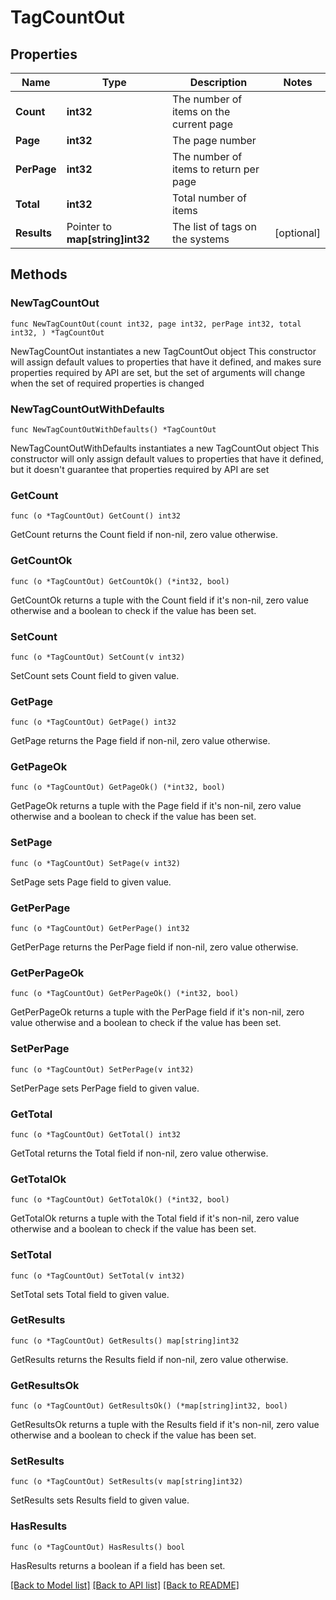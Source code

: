 # TagCountOut

## Properties

Name | Type | Description | Notes
------------ | ------------- | ------------- | -------------
**Count** | **int32** | The number of items on the current page | 
**Page** | **int32** | The page number | 
**PerPage** | **int32** | The number of items to return per page | 
**Total** | **int32** | Total number of items | 
**Results** | Pointer to **map[string]int32** | The list of tags on the systems | [optional] 

## Methods

### NewTagCountOut

`func NewTagCountOut(count int32, page int32, perPage int32, total int32, ) *TagCountOut`

NewTagCountOut instantiates a new TagCountOut object
This constructor will assign default values to properties that have it defined,
and makes sure properties required by API are set, but the set of arguments
will change when the set of required properties is changed

### NewTagCountOutWithDefaults

`func NewTagCountOutWithDefaults() *TagCountOut`

NewTagCountOutWithDefaults instantiates a new TagCountOut object
This constructor will only assign default values to properties that have it defined,
but it doesn't guarantee that properties required by API are set

### GetCount

`func (o *TagCountOut) GetCount() int32`

GetCount returns the Count field if non-nil, zero value otherwise.

### GetCountOk

`func (o *TagCountOut) GetCountOk() (*int32, bool)`

GetCountOk returns a tuple with the Count field if it's non-nil, zero value otherwise
and a boolean to check if the value has been set.

### SetCount

`func (o *TagCountOut) SetCount(v int32)`

SetCount sets Count field to given value.


### GetPage

`func (o *TagCountOut) GetPage() int32`

GetPage returns the Page field if non-nil, zero value otherwise.

### GetPageOk

`func (o *TagCountOut) GetPageOk() (*int32, bool)`

GetPageOk returns a tuple with the Page field if it's non-nil, zero value otherwise
and a boolean to check if the value has been set.

### SetPage

`func (o *TagCountOut) SetPage(v int32)`

SetPage sets Page field to given value.


### GetPerPage

`func (o *TagCountOut) GetPerPage() int32`

GetPerPage returns the PerPage field if non-nil, zero value otherwise.

### GetPerPageOk

`func (o *TagCountOut) GetPerPageOk() (*int32, bool)`

GetPerPageOk returns a tuple with the PerPage field if it's non-nil, zero value otherwise
and a boolean to check if the value has been set.

### SetPerPage

`func (o *TagCountOut) SetPerPage(v int32)`

SetPerPage sets PerPage field to given value.


### GetTotal

`func (o *TagCountOut) GetTotal() int32`

GetTotal returns the Total field if non-nil, zero value otherwise.

### GetTotalOk

`func (o *TagCountOut) GetTotalOk() (*int32, bool)`

GetTotalOk returns a tuple with the Total field if it's non-nil, zero value otherwise
and a boolean to check if the value has been set.

### SetTotal

`func (o *TagCountOut) SetTotal(v int32)`

SetTotal sets Total field to given value.


### GetResults

`func (o *TagCountOut) GetResults() map[string]int32`

GetResults returns the Results field if non-nil, zero value otherwise.

### GetResultsOk

`func (o *TagCountOut) GetResultsOk() (*map[string]int32, bool)`

GetResultsOk returns a tuple with the Results field if it's non-nil, zero value otherwise
and a boolean to check if the value has been set.

### SetResults

`func (o *TagCountOut) SetResults(v map[string]int32)`

SetResults sets Results field to given value.

### HasResults

`func (o *TagCountOut) HasResults() bool`

HasResults returns a boolean if a field has been set.


[[Back to Model list]](../README.md#documentation-for-models) [[Back to API list]](../README.md#documentation-for-api-endpoints) [[Back to README]](../README.md)


